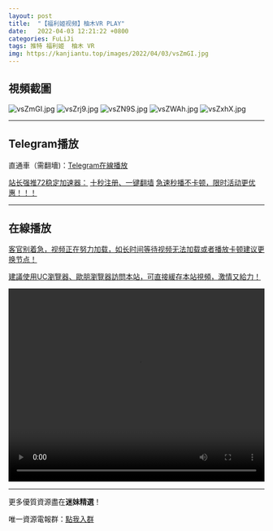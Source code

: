 ```yaml
---
layout: post
title:  "【福利姬视频】柚木VR PLAY"
date:   2022-04-03 12:21:22 +0800
categories: FuLiJi
tags: 推特 福利姬  柚木 VR
img: https://kanjiantu.top/images/2022/04/03/vsZmGI.jpg
---
```



## 視頻截圖

![vsZmGI.jpg](https://kanjiantu.top/images/2022/04/03/vsZmGI.jpg)
![vsZrj9.jpg](https://kanjiantu.top/images/2022/04/03/vsZrj9.jpg)
![vsZN9S.jpg](https://kanjiantu.top/images/2022/04/03/vsZN9S.jpg)
![vsZWAh.jpg](https://kanjiantu.top/images/2022/04/03/vsZWAh.jpg)
![vsZxhX.jpg](https://kanjiantu.top/images/2022/04/03/vsZxhX.jpg)

* * *
## Telegram播放

直通車（需翻墻)：[Telegram在線播放](https://t.me/mimeijingxuan/425)

<u>站长强推72稳定加速器：</u> [十秒注册、一键翻墙](https://www.mimei.blog/skip/vpn.html)
<u>急速秒播不卡顿，限时活动更优惠！！！</u>
* * *
## 在線播放
<u>客官别着急，视频正在努力加载，如长时间等待视频无法加载或者播放卡顿建议更换节点！</u>

<u>建議使用UC瀏覽器、歐朋瀏覽器訪問本站，可直接緩存本站視頻，激情又給力！</u>
<center><video src="https://cdn.publer.io/uploads/videos/62498c15db279732fb55cce7/6ff12c0175b79babc89cfa87bb22897f.mp4" width="100%" height="380px" controls="controls"></video></center>


* * *
更多優質資源盡在**迷妹精選**！

唯一資源電報群：[點我入群](https://t.me/mimeijingxuan)


